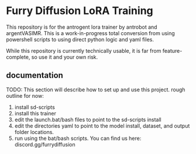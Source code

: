 # Furry Diffusion LoRA Training 
This repository is for the antrogent lora trainer by antrobot and argentVASIMR. This is a work-in-progress total conversion from using powershell scripts to using direct python logic and yaml files.

While this repository is currently technically usable, it is far from feature-complete, so use it and your own risk.

## documentation

TODO: This section will describe how to set up and use this project. rough outline for now:
1. install sd-scripts
2. install this trainer
3. edit the launch.bat/bash files to point to the sd-scripts install
4. edit the directories yaml to point to the model install, dataset, and output folder locations.
5. run using the bat/bash scripts.
You can find us here: discord.gg/furrydiffusion

